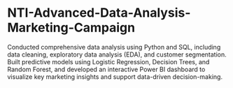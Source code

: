 # NTI-Advanced-Data-Analysis-Marketing-Campaign
Conducted comprehensive data analysis using Python and SQL, including data cleaning, exploratory data analysis (EDA), and customer segmentation. Built predictive models using Logistic Regression, Decision Trees, and Random Forest, and developed an interactive Power BI dashboard to visualize key marketing insights and support data-driven decision-making.
